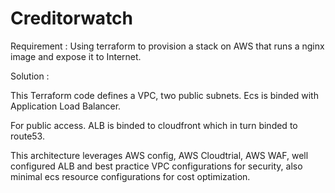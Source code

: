 # Creditorwatch
Requirement : Using terraform to provision a stack on AWS that runs a nginx image and  expose it to Internet.

Solution : 

This Terraform code defines a VPC, two public subnets. Ecs is binded with Application Load Balancer.

For public access. ALB is binded to cloudfront which in turn binded to route53.

This architecture leverages AWS config, AWS Cloudtrial, AWS WAF, well configured ALB and best practice VPC configurations for security, also minimal ecs resource configurations for cost optimization.

